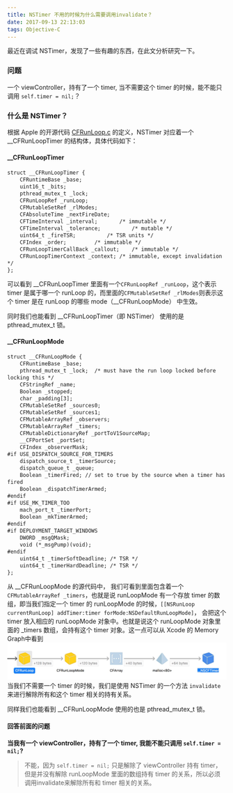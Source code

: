 ```yaml
---
title: NSTimer 不用的时候为什么需要调用invalidate？
date: 2017-09-13 22:13:03
tags: Objective-C
---
```


[CFRunLoop_URL]: https://opensource.apple.com/source/CF/CF-1153.18/CFRunLoop.c

最近在调试 NSTimer，发现了一些有趣的东西，在此文分析研究一下。

### 问题
一个 viewController，持有了一个 timer, 当不需要这个 timer 的时候，能不能只调用 `self.timer = nil;`？

### 什么是 NSTimer？

根据 Apple 的开源代码 [CFRunLoop.c][CFRunLoop_URL] 的定义，NSTimer 对应着一个 __CFRunLoopTimer 的结构体，具体代码如下：

#### __CFRunLoopTimer

```
struct __CFRunLoopTimer {
    CFRuntimeBase _base;
    uint16_t _bits;
    pthread_mutex_t _lock;
    CFRunLoopRef _runLoop;
    CFMutableSetRef _rlModes;
    CFAbsoluteTime _nextFireDate;
    CFTimeInterval _interval;		/* immutable */
    CFTimeInterval _tolerance;          /* mutable */
    uint64_t _fireTSR;			/* TSR units */
    CFIndex _order;			/* immutable */
    CFRunLoopTimerCallBack _callout;	/* immutable */
    CFRunLoopTimerContext _context;	/* immutable, except invalidation */
};

```

可以看到 __CFRunLoopTimer 里面有一个`CFRunLoopRef _runLoop`，这个表示 timer 是属于哪一个 runLoop 的，而里面的`CFMutableSetRef _rlModes`则表示这个 timer 是在 runLoop 的哪些 mode（__CFRunLoopMode） 中生效。

同时我们也能看到 __CFRunLoopTimer（即 NSTimer） 使用的是 pthread_mutex_t 锁。


#### __CFRunLoopMode

```
struct __CFRunLoopMode {
    CFRuntimeBase _base;
    pthread_mutex_t _lock;	/* must have the run loop locked before locking this */
    CFStringRef _name;
    Boolean _stopped;
    char _padding[3];
    CFMutableSetRef _sources0;
    CFMutableSetRef _sources1;
    CFMutableArrayRef _observers;
    CFMutableArrayRef _timers;
    CFMutableDictionaryRef _portToV1SourceMap;
    __CFPortSet _portSet;
    CFIndex _observerMask;
#if USE_DISPATCH_SOURCE_FOR_TIMERS
    dispatch_source_t _timerSource;
    dispatch_queue_t _queue;
    Boolean _timerFired; // set to true by the source when a timer has fired
    Boolean _dispatchTimerArmed;
#endif
#if USE_MK_TIMER_TOO
    mach_port_t _timerPort;
    Boolean _mkTimerArmed;
#endif
#if DEPLOYMENT_TARGET_WINDOWS
    DWORD _msgQMask;
    void (*_msgPump)(void);
#endif
    uint64_t _timerSoftDeadline; /* TSR */
    uint64_t _timerHardDeadline; /* TSR */
};
```

从 __CFRunLoopMode 的源代码中， 我们可看到里面包含着一个`CFMutableArrayRef _timers`，也就是说 runLoopMode 有一个存放 timer 的数组，即当我们指定一个 timer 的 runLoopMode 的时候，`[[NSRunLoop currentRunLoop] addTimer:timer forMode:NSDefaultRunLoopMode]`， 会把这个 timer 放入相应的 runLoopMode 对象中。也就是说这个 runLoopMode 对象里面的 _timers 数组，会持有这个 timer 对象。这一点可以从 Xcode 的 Memory Graph中看到
![Picture description](2017-09-13/1.jpg)
当我们不需要一个 timer 的时候，我们是使用 NSTimer 的一个方法 `invalidate` 来进行解除所有和这个 timer 相关的持有关系。

同样我们也能看到 __CFRunLoopMode 使用的也是 pthread_mutex_t 锁。


#### 回答前面的问题

**当我有一个 viewController，持有了一个 timer, 我能不能只调用 `self.timer = nil;`?**
> 不能，因为 `self.timer = nil;` 只是解除了 viewController 持有 timer，但是并没有解除 runLoopMode 里面的数组持有 timer 的关系，所以必须调用invalidate来解除所有和 timer 相关的关系。
